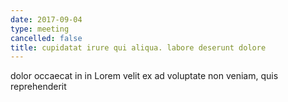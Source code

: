 ```yaml
---
date: 2017-09-04
type: meeting
cancelled: false
title: cupidatat irure qui aliqua. labore deserunt dolore
---
```

dolor occaecat in in Lorem velit ex ad voluptate non veniam, quis reprehenderit